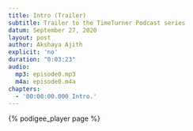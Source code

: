 ```yaml
---
title: Intro (Trailer)
subtitle: Trailer to the TimeTurner Podcast series
datum: September 27, 2020
layout: post
author: Akshaya Ajith
explicit: 'no'
duration: "0:03:23"
audio:
  mp3: episode0.mp3
  m4a: episode0.m4a
chapters:
  - '00:00:00.000 Intro.'
---
```


<!--- 
The filesize block above can be deleted, if your audio files are hosted within the episodes directory.
It is only necessary for hosting remotely.
-->

{% podigee_player page %}


